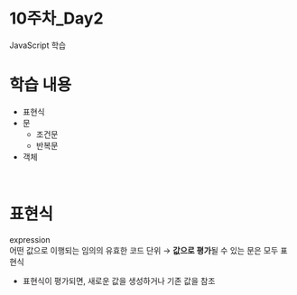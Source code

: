 # 10주차_Day2
JavaScript 학습

# 학습 내용
- 표현식
- 문
  - 조건문
  - 반복문
- 객체

<br>

# 표현식
expression <br>
어떤 값으로 이행되는 임의의 유효한 코드 단위 → **값으로 평가**될 수 있는 문은 모두 표현식
- 표현식이 평가되면, 새로운 값을 생성하거나 기존 값을 참조
